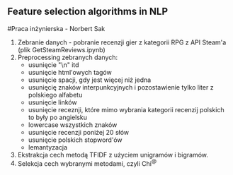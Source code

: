 ## Feature selection algorithms in NLP
#Praca inżynierska - Norbert Sak

1. Zebranie danych - pobranie recenzji gier z kategorii RPG z API Steam'a (plik GetSteamReviews.ipynb)
2. Preprocessing zebranych danych:
    * usunięcie "\n" itd
    * usunięcie html'owych tagów
    * usunięcie spacji, gdy jest więcej niż jedna
    * usunięcię znaków interpunkcyjnych i pozostawienie tylko liter z polskiego alfabetu
    * usunięcie linków
    * usunięcie receznji, które mimo wybrania kategorii recenzij polskich to były po angielsku
    * lowercase wszystkich znaków
    * usunięcie recenzji poniżej 20 słów
    * usunięcie polskich stopword'ów
    * lemantyzacja
3. Ekstrakcja cech metodą TFIDF z użyciem unigramów i bigramów.
4. Selekcja cech wybranymi metodami, czyli Chi$^@$

